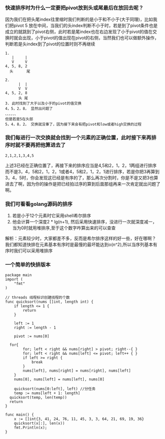 ### 快速排序时为什么一定要把pivot放到头或尾最后在放回去呢？
因为我们在把头尾index往里缩时我们判断的是小于和不小于(大于同理)，比如我们把pivot 5 放在中间，当我们的头index判断不小于时，若是到了pivot条件也是成立的就跳到了pivot右侧，此时若是尾index也在右边发现了小于pivot的值在交换时就会出现，小于pivot的值出现在pivot的右侧，当然我们也可以做额外操作，判断若是头index到了pivot的位置时则不再继续
```
1. 
   |     | 
   V     V
4, 5, 8, 2
  头      尾

2. 
      |  | 
      V  V
4, 5, 2, 8
      头 尾
3. 此时找到了大于以及小于的pivot的值交换
4，5，2，8， 显然出问题了
、、、、、、
但是若是5在头部
5，4，8，2， 交换就没事了，因为接下来会有把pivot和low或者high交换的过程
```
### 我们每进行一次交换就会找到一个元素的正确位置，此时接下来再排序时就不要再把他算进去了
```
2,1,2,1,3,4,5
```
上述3已经在正确位置了，再接下来的排序应当是4,5和2，1，2，1两组进行排序而不是3，4，5和2，1，2，1或者4，5和2，1，2，1进行排序，若是你把3再算到3，4，5时，你会发现这已经是有序的了，那么再次分割时，你是不是又把3也算进去了啊，因为你的操作是把已经拍过序的算到后面那组再来一次肯定就出问题了啊。

### 我们可看看golang源码的排序
1. 若是小于12个元素时它采用shell希尔排序
2. 他会计算一个深度2 * lg(n+1), 然后采用快速排序，没进行一次就深度减一，当为0时就用堆排序,至于这个数字咋算出来的可以查查

解析：元素较少时，大家都差不多，反而是希尔排序这样的好一些，好在哪啊？
我们都知道快排在元素基本有序时是最慢的最坏能达到o(n^2),所以当序列基本有序时我们可以采用堆排序

### 一个简单的快排版本
```
package main
import (
	"fmt"
)
 
// threads 线程标识创建线程的个数
func quicksort(nums []int, length int) {
	if length <= 1 {
		return
	}
	
	left := 1
	right := length - 1
	
	pivot := nums[0]
	
  for{
		for; left < right && nums[right] > pivot; right--{ }
		for; left < right && nums[left] <= pivot; left++ { }
		if left >= right {
			break
		}
		nums[left], nums[right] = nums[right], nums[left]
	}
	nums[0], nums[left] = nums[left], nums[0]

	quicksort(nums[0:left], left) //分任务
	temp := nums[left + 1: length]
  quicksort(temp, len(temp))
  return
}

func main() {
	x := []int{3, 41, 24, 76, 11, 45, 3, 3, 64, 21, 69, 19, 36}
	quicksort(x[:], len(x))
	fmt.Println(x);
}
```